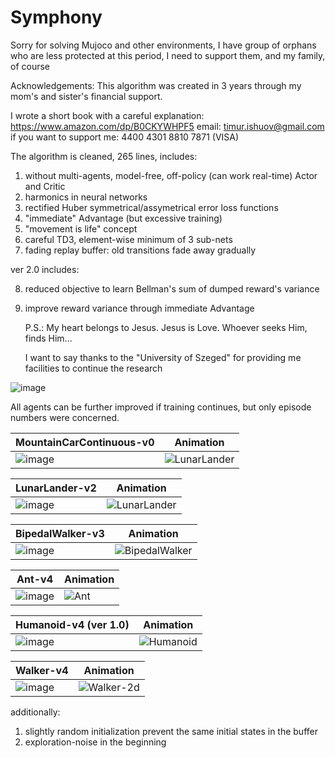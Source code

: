 # Symphony


Sorry for solving Mujoco and other environments, I have group of orphans who are less protected at this period, I need to support them, and my family, of course

Acknowledgements: This algorithm was created in 3 years through my mom's and sister's financial support.

I wrote a short book with a careful explanation: https://www.amazon.com/dp/B0CKYWHPF5
email: timur.ishuov@gmail.com
if you want to support me: 4400 4301 8810 7871 (VISA)

The algorithm is cleaned, 265 lines, includes:

1. without multi-agents, model-free, off-policy (can work real-time) Actor and Critic
2. harmonics in neural networks
3. rectified Huber symmetrical/assymetrical error loss functions
4. "immediate" Advantage (but excessive training)
5. "movement is life" concept
6. careful TD3, element-wise minimum of 3 sub-nets
7. fading replay buffer: old transitions fade away gradually


ver 2.0 includes:

8. reduced objective to learn Bellman's sum of dumped reward's variance
9. improve reward variance through immediate Advantage

   P.S.: My heart belongs to Jesus. Jesus is Love. Whoever seeks Him, finds Him...
   
   I want to say thanks to the "University of Szeged" for providing me facilities to continue the research


![image](https://github.com/timurgepard/Simphony/assets/13238473/864a23b6-a2c8-4e83-b69c-497c4cd662c1)

All agents can be further improved if training continues, but only episode numbers were concerned.

|  MountainCarContinuous-v0 | Animation |
| ------------- | ------------- |
| ![image](https://github.com/timurgepard/Simphony/assets/13238473/a0e8f70f-24cf-46fb-b94a-390d856494bb) | ![LunarLander](https://github.com/timurgepard/Simphony/assets/13238473/351cae3a-95bf-46a1-be3a-f11506353444) |


|  LunarLander-v2 | Animation |
| ------------- | ------------- |
| ![image](https://github.com/timurgepard/Simphony/assets/13238473/11cf2201-50e2-471b-849f-c609c794a7a7) |![LunarLander](https://github.com/timurgepard/Simphony/assets/13238473/351cae3a-95bf-46a1-be3a-f11506353444)|

| BipedalWalker-v3  | Animation |
| ------------- | ------------- |
| ![image](https://github.com/timurgepard/Simphony/assets/13238473/ffff1e53-184a-4c40-8ccb-ecaf7b1efc80)  | ![BipedalWalker](https://github.com/timurgepard/Simphony/assets/13238473/725371e6-9f41-43dc-8ae6-188ad01642ac)|


|  Ant-v4 | Animation |
| ------------- | ------------- |
| ![image](https://github.com/timurgepard/Simphony/assets/13238473/90cd49eb-e229-47db-998d-51c18b16850d)  |![Ant](https://github.com/timurgepard/Simphony/assets/13238473/342f48a2-1610-43c4-86ad-8b3c3dc652b6)|

| Humanoid-v4 (ver 1.0)  | Animation |
| ------------- | ------------- |
| ![image](https://github.com/timurgepard/Simphony/assets/13238473/8684839b-bb1e-4b75-81f3-ad18751573cf) |  ![Humanoid](https://github.com/timurgepard/Simphony/assets/13238473/ba2117a0-e03c-4c33-aab8-2395ab42b118)|




|  Walker-v4 | Animation |
| ------------- | ------------- |
| ![image](https://github.com/timurgepard/Simphony/assets/13238473/b9510d43-f8ab-462c-aa0e-6a398a7a2f8b) |![Walker-2d](https://github.com/timurgepard/Simphony/assets/13238473/154abb7e-f0a5-4ce7-9813-466e01b3795f)|








   
   additionally:
1. slightly random initialization prevent the same initial states in the buffer
2. exploration-noise in the beginning

   
